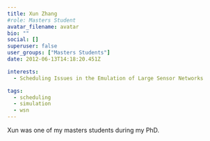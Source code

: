 ```yaml
---
title: Xun Zhang
#role: Masters Student
avatar_filename: avatar
bio: ""
social: []
superuser: false
user_groups: ["Masters Students"]
date: 2012-06-13T14:18:20.451Z

interests:
  - Scheduling Issues in the Emulation of Large Sensor Networks

tags:
  - scheduling
  - simulation
  - wsn
---
```

Xun was one of my masters students during my PhD.